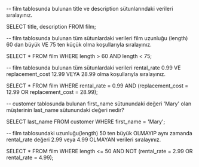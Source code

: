 -- film tablosunda bulunan title ve description sütunlarındaki verileri sıralayınız.

SELECT title, description 
FROM film;

-- film tablosunda bulunan tüm sütunlardaki verileri film uzunluğu (length) 60 dan büyük VE 75 ten küçük olma koşullarıyla sıralayınız.

SELECT *
FROM film
WHERE length > 60 AND length < 75;

-- film tablosunda bulunan tüm sütunlardaki verileri rental_rate 0.99 VE replacement_cost 12.99 VEYA 28.99 olma koşullarıyla sıralayınız.

SELECT *
FROM film
WHERE rental_rate = 0.99 AND (replacement_cost = 12.99 OR replacement_cost = 28.99);

-- customer tablosunda bulunan first_name sütunundaki değeri 'Mary' olan müşterinin last_name sütunundaki değeri nedir?

SELECT last_name
FROM customer
WHERE first_name = 'Mary';

-- film tablosundaki uzunluğu(length) 50 ten büyük OLMAYIP aynı zamanda rental_rate değeri 2.99 veya 4.99 OLMAYAN verileri sıralayınız.

SELECT *
FROM film
WHERE length <= 50 AND NOT (rental_rate = 2.99 OR rental_rate = 4.99);